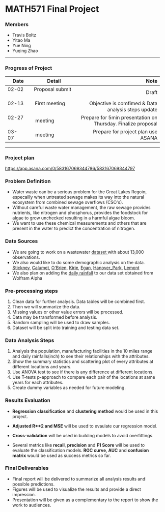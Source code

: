 # MATH571 Final Project


### Members
- Travis Boltz
- Yitao Ma
- Yue Ning
- Yuqing Zhao
***

### Progress of Project

| Date          | Detail                | Note              |
| ------------- |:--------------------: | -----------------:|
| 02-02         | Proposal submit       | Draft             |
| 02-13         | First meeting         | Objective is comfimed & Data analysis steps update|
| 02-27         | meeting               | Prepare for 5min presentation on Thursday. Finalize proposal| 
| 03-07         | meeting               | Prepare for project plan use ASANA| 

***

### Project plan
https://app.asana.com/0/583167069344786/583167069344797


### Problem Definition 
- Water waste can be a serious problem for the Great Lakes Regoin, especailly when untreated sewage makes its way into the natural ecosystem from combined sewage overflows (CSO's).  
- Without careful waste water management, the raw sewage provides nutrients, like nitrogen and phosphorus, provides the foodstock for algae to grow unchecked resulting in a harmful algae bloom.   
- We want to use these chemical measurements and others that are present in the water to predict the concentration of nitrogen. 


### Data Sources
- We are going to work on a wastewater [dataset ](http://www.mwrd.org/irj/portal/anonymous?NavigationTarget=navurl://9f766d4f820e9482d016681c86031b76) with about 13,000 observations.    
 - We also would like to do some demographic analysis on the data.  
  [Stickney](http://www.mwrd.org/irj/go/km/docs/documents/MWRD/internet/protecting_the_environment/Water_Reclamation_Plants/pdfs/FactSheet_WRPs_Stickney.pdf), [Calumet](http://www.mwrd.org/irj/go/km/docs/documents/MWRD/internet/protecting_the_environment/Water_Reclamation_Plants/pdfs/FactSheet_WRPs_Calumet.pdf), [O'Brien](http://www.mwrd.org/irj/go/km/docs/documents/MWRD/internet/protecting_the_environment/Water_Reclamation_Plants/pdfs/FactSheet_WRPs_O'Brien.pdf), [Kirie](http://www.mwrd.org/irj/go/km/docs/documents/MWRD/internet/protecting_the_environment/Water_Reclamation_Plants/pdfs/FactSheet_WRPs_Kirie.pdf), [Egan](http://www.mwrd.org/irj/go/km/docs/documents/MWRD/internet/protecting_the_environment/Water_Reclamation_Plants/pdfs/FactSheet_WRPs_Egan.pdf), [Hanover_Park](http://www.mwrd.org/irj/go/km/docs/documents/MWRD/internet/protecting_the_environment/Water_Reclamation_Plants/pdfs/FactSheet_WRPs_Hanover_Park.pdf),  [Lemont](http://www.mwrd.org/irj/go/km/docs/documents/MWRD/internet/protecting_the_environment/Water_Reclamation_Plants/pdfs/FactSheet_WRPs_Lemont.pdf)  
- We also plan on adding the [daily rainfall](https://drive.google.com/file/d/1BHuq89bgyt7kC_Paf1_CjnWiG4uBgm2d/view) to our data set obtained from Wolfram Alpha


### Pre-processing steps 
1. Clean data for further analysis. Data tables will be combined first.   
2. Then we will summarize the data. 
3. Missing values or other value errors will be processed.  
4. Data may be transformed before analysis. 
5. Random sampling will be used to draw samples.   
6. Dataset will be split into training and testing data set.     

### Data Analysis Steps
1. Analysis the population, manufacturing facilities in the 10 miles range and daily rainfalls(inch) to see their relationships with the attributes. 
2. Show the summary statistics and scattering plot of every attributes at different locations and years. 
3. Use ANOVA test to see if there is any difference at different locations. 
4. Use T-tests p-approach to compare each pair of the locations at same years for each attributes.
5. Create dummy variables as needed for future modeling.

### Results Evaluation
- __Regression__ __classification__ and __clustering method__ would be used in this project. 

- __Adjusted R**2 and MSE__ will be used to evaulate our regression model. 

- __Cross-validation__ will be used in building models to avoid overfittings.  

- Several metrics like __recall__, __precision__ and __F1 Score__ will be used to evaluate the classification models.  __ROC curve__, __AUC__ and __confusion matrix__ would be used as success metrics so far. 


### Final Deliverables
- Final report will be delivered to summarize all analysis results and possible predictions.   
- Figures will be used to visualize the results and provide a direct impression.   
- Presentation will be given as a complementary to the report to show the work to audiences.  
